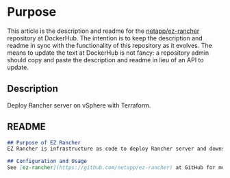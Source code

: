 # Purpose

This article is the description and readme for the [netapp/ez-rancher](https://hub.docker.com/repository/docker/netapp/ez-rancher) repository at DockerHub.  The intention is to keep the description and readme in sync with the functionality of this repository as it evolves.  The means to update the text at DockerHub is not fancy:  a repository admin should copy and paste the description and readme in lieu of an API to update.

## Description

Deploy Rancher server on vSphere with Terraform.

## README

``` markdown
## Purpose of EZ Rancher
EZ Rancher is infrastructure as code to deploy Rancher server and downstream Rancher user clusters on vSphere.

## Configuration and Usage
See [ez-rancher](https://github.com/netapp/ez-rancher) at GitHub for more detail about how to configure and use EZ Rancher.  In addition to directly running the container, the repository has [instructions](https://github.com/NetApp/ez-rancher/tree/main/k8s) to setup EZ Rancher as a Kubernetes Job.
```
